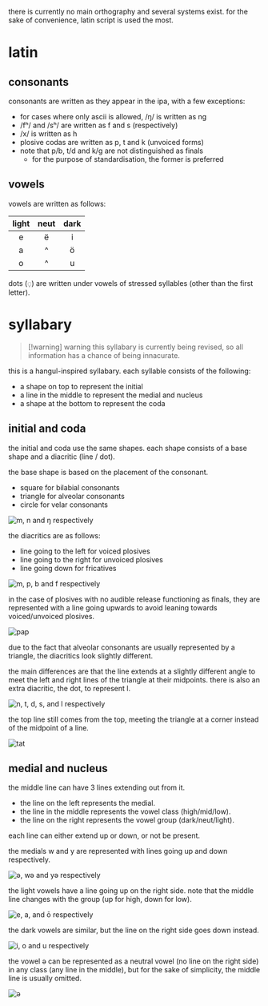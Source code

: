 there is currently no main orthography and several systems exist. for the sake of convenience, latin script is used the most.
# latin
## consonants
consonants are written as they appear in the ipa, with a few exceptions:
- for cases where only ascii is allowed, /ŋ/ is written as ng 
- /fʰ/ and /sʰ/ are written as f and s (respectively)
- /x/ is written as h
- plosive codas are written as p, t and k (unvoiced forms)
- note that p/b, t/d and k/g are not distinguished as finals
	- for the purpose of standardisation, the former is preferred
## vowels
vowels are written as follows:

| light | neut | dark |
| :---: | :--: | :--: |
|   e   |  ë   |  i   |
|   a   |  ^   |  ö   |
|   o   |  ^   |  u   |

dots (◌̣) are written under vowels of stressed syllables (other than the first letter).
# syllabary
> [!warning] warning
> this syllabary is currently being revised, so all information has a chance of being innacurate.

this is a hangul-inspired syllabary.
each syllable consists of the following:
- a shape on top to represent the initial
- a line in the middle to represent the medial and nucleus
- a shape at the bottom to represent the coda

## initial and coda
the initial and coda use the same shapes.
each shape consists of a base shape and a diacritic (line / dot).

the base shape is based on the placement of the consonant.
- square for bilabial consonants
- triangle for alveolar consonants
- circle for velar consonants

![m, n and ŋ respectively](shapes.svg)

the diacritics are as follows:
- line going to the left for voiced plosives
- line going to the right for unvoiced plosives
- line going down for fricatives

![m, p, b and f respectively](diacritics.svg)

in the case of plosives with no audible release functioning as finals, they are represented with a line going upwards to avoid leaning towards voiced/unvoiced plosives.

![pap](pap.svg)

due to the fact that alveolar consonants are usually represented by a triangle, the diacritics look slightly different.

the main differences are that the line extends at a slightly different angle to meet the left and right lines of the triangle at their midpoints. there is also an extra diacritic, the dot, to represent l.

![n, t, d, s, and l respectively](alveolar.svg)

the top line still comes from the top, meeting the triangle at a corner instead of the midpoint of a line.

![tat](tat.svg)

## medial and nucleus
the middle line can have 3 lines extending out from it.
- the line on the left represents the medial.
- the line in the middle represents the vowel class (high/mid/low).
- the line on the right represents the vowel group (dark/neut/light).

each line can either extend up or down, or not be present.

the medials w and y are represented with lines going up and down respectively.

![ə, wə and yə respectively](medials.svg)

the light vowels have a line going up on the right side. note that the middle line changes with the group (up for high, down for low).

![e, a, and ō respectively](light%20vowels.svg)

the dark vowels are similar, but the line on the right side goes down instead.

![i, o and u respectively](dark%20vowels.svg)

the vowel ə can be represented as a neutral vowel (no line on the right side) in any class (any line in the middle), but for the sake of simplicity, the middle line is usually omitted.

![ə](uh.svg)